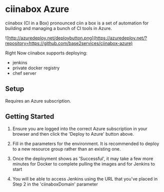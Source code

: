 # ciinabox Azure

ciinabox (CI in a Box) pronounced ciin a box is a set of automation for building
and managing a bunch of CI tools in Azure.

![http://azuredeploy.net/deploybutton.png](https://azuredeploy.net/?repository=https://github.com/base2services/ciinabox-azure)

Right Now ciinabox supports deploying:

 * jenkins
 * private docker registry
 * chef server

## Setup

Requires an Azure subscription.

## Getting Started

1. Ensure you are logged into the correct Azure subscription in your browser and then click the 'Deploy to Azure' button above.

2. Fill in the parameters for the environment. It is recommended to deploy to a new resource group rather than an existing one.

3. Once the deployment shows as 'Successful', it may take a few more minutes for Docker to complete pulling the images and for Jenkins to start

4. You will be able to access Jenkins using the URL that you've placed in Step 2 in the 'ciinaboxDomain' parameter

